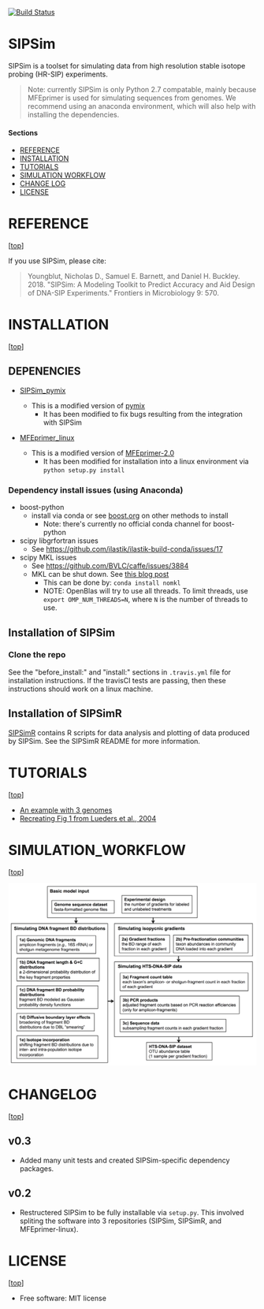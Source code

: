 [![Build Status](https://travis-ci.org/nick-youngblut/SIPSim.svg?branch=master)](https://travis-ci.org/nick-youngblut/SIPSim)

SIPSim
======

SIPSim is a toolset for simulating data from high resolution 
stable isotope probing (HR-SIP) experiments.

>Note: currently SIPSim is only Python 2.7 compatable,
mainly because MFEprimer is used for simulating sequences from genomes.
We recommend using an anaconda environment,
which will also help with installing the dependencies.


#### Sections

- [REFERENCE](#reference)
- [INSTALLATION](#installation)
- [TUTORIALS](#tutorials)
- [SIMULATION WORKFLOW](#simulation_workflow)
- [CHANGE LOG](#changelog)
- [LICENSE](#license)


# REFERENCE

[[top](#sections)]

If you use SIPSim, please cite:

> Youngblut, Nicholas D., Samuel E. Barnett, and Daniel H. Buckley. 2018. "SIPSim: A Modeling Toolkit to Predict Accuracy and Aid Design of DNA-SIP Experiments." Frontiers in Microbiology 9: 570.

# INSTALLATION

[[top](#sections)]

## DEPENENCIES

* [SIPSim_pymix](https://github.com/nick-youngblut/SIPSim_pymix)
  * This is a modified version of [pymix](http://www.pymix.org/pymix/)
     * It has been modified to fix bugs resulting from the integration with SIPSim

* [MFEprimer_linux](https://github.com/nick-youngblut/MFEprimer_linux)
  * This is a modified version of [MFEprimer-2.0](https://github.com/quwubin/MFEprimer)
    * It has been modified for installation into a linux environment via `python setup.py install`

### Dependency install issues (using Anaconda)

* boost-python
  * install via conda or see [boost.org](http://www.boost.org/doc/libs/1_64_0/libs/python/doc/html/index.html) on other methods to install
    * Note: there's currently no official conda channel for boost-python
* scipy libgrfortran issues
  * See https://github.com/ilastik/ilastik-build-conda/issues/17
* scipy MKL issues
  * See https://github.com/BVLC/caffe/issues/3884
  * MKL can be shut down. See [this blog post](https://www.continuum.io/blog/developer-blog/anaconda-25-release-now-mkl-optimizations)
    * This can be done by: `conda install nomkl`
    * NOTE: OpenBlas will try to use all threads. To limit threads, use `export OMP_NUM_THREADS=N`, where `N` is the number of threads to use.

## Installation of SIPSim

### Clone the repo

See the "before_install:" and "install:" sections in `.travis.yml` file for installation instructions. If the travisCI tests are passing, then these instructions should work on a linux machine.

## Installation of SIPSimR

[SIPSimR](https://github.com/nick-youngblut/SIPSimR) contains R scripts for data
analysis and plotting of data produced by SIPSim. See the SIPSimR README for more information.


# TUTORIALS

[[top](#sections)]

* [An example with 3 genomes](./ipynb/example/1_dataset.ipynb)
* [Recreating Fig 1 from Lueders et al., 2004](./ipynb/example/Lueders2004.ipynb)


# SIMULATION_WORKFLOW

[[top](#sections)]

![simulation pipeline](img/simulation_pipeline.png)


# CHANGELOG

[[top](#sections)]

## v0.3

* Added many unit tests and created SIPSim-specific dependency packages.

## v0.2

* Restructered SIPSim to be fully installable via `setup.py`. This involved spliting the
software into 3 repositories (SIPSim, SIPSimR, and MFEprimer-linux).


# LICENSE

[[top](#sections)]

* Free software: MIT license